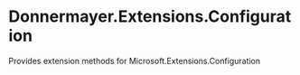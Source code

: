 # Donnermayer.Extensions.Configuration
 Provides extension methods for Microsoft.Extensions.Configuration 
